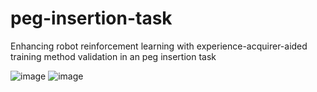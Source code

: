 # peg-insertion-task
Enhancing robot reinforcement learning with experience-acquirer-aided training method validation in an peg insertion task


![image]([https://github.com/sunnymints/peg-insertion-task/blob/main/start.png])
![image]([https://github.com/sunnymints/peg-insertion-task/blob/main/end.png])
